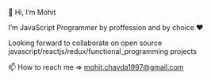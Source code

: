 👋 Hi, I’m Mohit

I’m JavaScript Programmer by proffession and by choice ❤️

Looking forward to collaborate on open source javascript/reactjs/redux/functional_programming projects

📫 How to reach me => mohit.chavda1997@gmail.com

<!---
mohitsinhchavda/mohitsinhchavda is a ✨ special ✨ repository because its `README.md` (this file) appears on your GitHub profile.
You can click the Preview link to take a look at your changes.
--->
